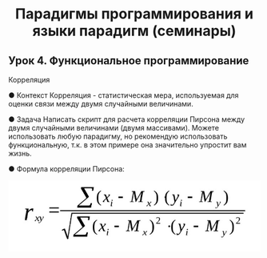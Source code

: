 # <p style="text-align: center">Парадигмы программирования и языки парадигм (семинары)</p>

## Урок 4. Функциональное программирование

Корреляция

● Контекст
Корреляция - статистическая мера, используемая для оценки
связи между двумя случайными величинами.

● Задача
Написать скрипт для расчета корреляции Пирсона между
двумя случайными величинами (двумя массивами). Можете
использовать любую парадигму, но рекомендую использовать
функциональную, т.к. в этом примере она значительно
упростит вам жизнь.

● Формула корреляции Пирсона:

![image](https://github.com/Ask1509/Programming_paradigms/blob/97b973f962bf3f9e6959284569fb091085238cb1/Programming_paradigms_S4/image/pirson.jpg)
